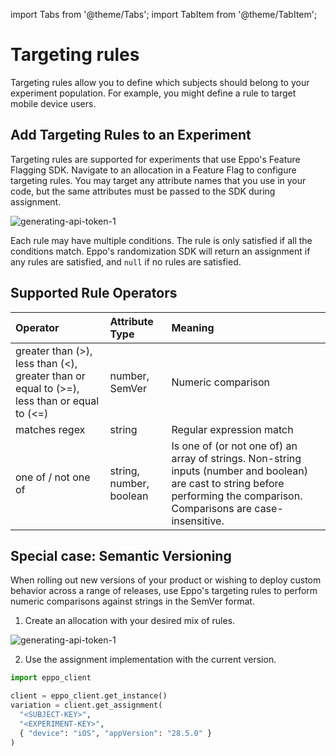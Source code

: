 import Tabs from '@theme/Tabs';
import TabItem from '@theme/TabItem';

# Targeting rules

Targeting rules allow you to define which subjects should belong to your experiment population. For example, you might define a rule to target mobile device users.

## Add Targeting Rules to an Experiment

Targeting rules are supported for experiments that use Eppo's Feature Flagging SDK. Navigate to an allocation in a Feature Flag to configure targeting rules. You may target any attribute names that you use in your code, but the same attributes must be passed to the SDK during assignment.

![generating-api-token-1](/img/connecting-data/targeting-rules.png)

Each rule may have multiple conditions. The rule is only satisfied if all the conditions match. Eppo's randomization SDK will return an assignment if any rules are satisfied, and `null` if no rules are satisfied.

## Supported Rule Operators

| Operator                                                                                   | Attribute Type          | Meaning                                                                                                                                                                      |
| :----------------------------------------------------------------------------------------- | :---------------------- | :--------------------------------------------------------------------------------------------------------------------------------------------------------------------------- |
| greater than (>), less than (<), greater than or equal to (>=), less than or equal to (<=) | number, SemVer          | Numeric comparison                                                                                                                                                           |
| matches regex                                                                              | string                  | Regular expression match                                                                                                                                                     |
| one of / not one of                                                                        | string, number, boolean | Is one of (or not one of) an array of strings. Non-string inputs (number and boolean) are cast to string before performing the comparison. Comparisons are case-insensitive. |

## Special case: Semantic Versioning

When rolling out new versions of your product or wishing to deploy custom behavior across a range of releases,
use Eppo's targeting rules to perform numeric comparisons against strings in the SemVer format.

1. Create an allocation with your desired mix of rules.

![generating-api-token-1](/img/feature-flagging/semver-targeting.png)

2. Use the assignment implementation with the current version.

```python
import eppo_client

client = eppo_client.get_instance()
variation = client.get_assignment(
  "<SUBJECT-KEY>", 
  "<EXPERIMENT-KEY>", 
  { "device": "iOS", "appVersion": "28.5.0" }
)
```
